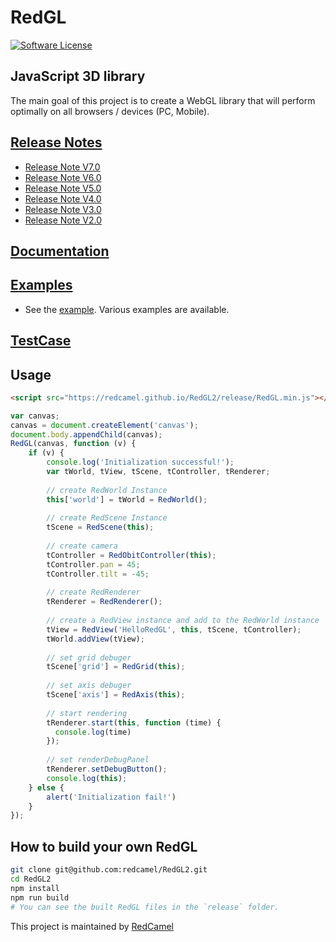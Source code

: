 # RedGL
[![Software License](https://img.shields.io/github/license/swisnl/build-size.svg)](LICENSE)

## JavaScript 3D library

The main goal of this project is to create a WebGL library that will perform optimally on all browsers / devices (PC, Mobile).

## [Release Notes](https://github.com/redcamel/RedGL2/releases) 
 - [Release Note V7.0](https://github.com/redcamel/RedGL2/releases/tag/Master_V7.0)
 - [Release Note V6.0](https://github.com/redcamel/RedGL2/releases/tag/Master_V6.0)
 - [Release Note V5.0](https://github.com/redcamel/RedGL2/releases/tag/Master_V5.0)
 - [Release Note V4.0](https://github.com/redcamel/RedGL2/releases/tag/Master_V4.0)
 - [Release Note V3.0](https://github.com/redcamel/RedGL2/releases/tag/Master_V3.0)
 - [Release Note V2.0](https://github.com/redcamel/RedGL2/releases/tag/Master_V2.0)

## [Documentation](https://redcamel.github.io/RedGL2/redDoc/index.html)

## [Examples](https://redcamel.github.io/RedGL2/example/index.html)
   - See the [example](https://redcamel.github.io/RedGL2/example/index.html). Various examples are available.
   
## [TestCase](https://redcamel.github.io/RedGL2/testCase/index.html)

## Usage
```html
<script src="https://redcamel.github.io/RedGL2/release/RedGL.min.js"></script>
```
```javascript
var canvas;
canvas = document.createElement('canvas');
document.body.appendChild(canvas);
RedGL(canvas, function (v) {
    if (v) {
        console.log('Initialization successful!');
        var tWorld, tView, tScene, tController, tRenderer;
        
        // create RedWorld Instance
        this['world'] = tWorld = RedWorld();
        
        // create RedScene Instance
        tScene = RedScene(this);
        
        // create camera
        tController = RedObitController(this);
        tController.pan = 45;
        tController.tilt = -45;
        
        // create RedRenderer
        tRenderer = RedRenderer();
        
        // create a RedView instance and add to the RedWorld instance
        tView = RedView('HelloRedGL', this, tScene, tController);
        tWorld.addView(tView);
        
        // set grid debuger
        tScene['grid'] = RedGrid(this);
        
        // set axis debuger
        tScene['axis'] = RedAxis(this);
        
        // start rendering
        tRenderer.start(this, function (time) {
          console.log(time)
        });
        
        // set renderDebugPanel
        tRenderer.setDebugButton();
        console.log(this);
    } else {
        alert('Initialization fail!')
    }
});
```

## How to build your own RedGL

```sh
git clone git@github.com:redcamel/RedGL2.git
cd RedGL2
npm install
npm run build
# You can see the built RedGL files in the `release` folder.
```
This project is maintained by [RedCamel](mailto:webseon@gmail.com)
